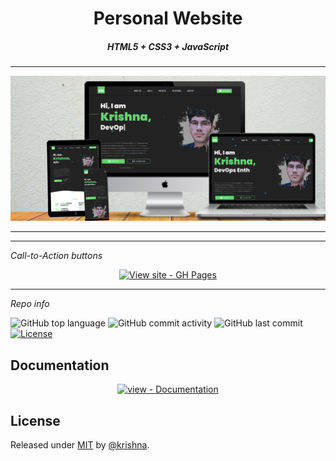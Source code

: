 <p align="center">

  <h1 align="center">Personal Website</h1>
  <h5 align="center">HTML5 + CSS3 + JavaScript</h5>
  <hr/>
  <img src="img/website_preview.png" alt="webpage preview"/>
  <hr/>
  
<p align="center">
<hr/>

_Call-to-Action buttons_

<div align="center">

[![View site - GH Pages](https://img.shields.io/badge/View_site-GH_Pages-2ea44f?style=for-the-badge)](https://krish05-portfolio.vercel.app/)
<hr/>
</div>

_Repo info_

![GitHub top language](https://img.shields.io/github/languages/top/lakshanrukantha/lakshanrukantha.github.io)
![GitHub commit activity](https://img.shields.io/github/commit-activity/m/lakshanrukantha/lakshanrukantha.github.io)
![GitHub last commit](https://img.shields.io/github/last-commit/lakshanrukantha/lakshanrukantha.github.io)
[![License](https://img.shields.io/badge/License-MIT-blue)](#license)

## Documentation

<div align="center">

[![view - Documentation](https://img.shields.io/badge/view-Documentation-blue?style=for-the-badge)](/docs/ "Go to project documentation")

</div>

## License

Released under [MIT](/LICENSE) by [@krishna](https://github.com/krishna-negi05).
